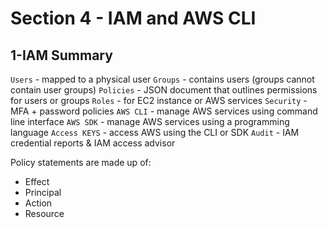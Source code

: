 # Section 4 - IAM and AWS CLI

## 1-IAM Summary


`Users` - mapped to a physical user
`Groups` - contains users (groups cannot contain user groups)
`Policies`  - JSON document that outlines permissions for users or groups
`Roles` - for EC2 instance or AWS services
`Security` - MFA + password policies
`AWS CLI` - manage AWS services using command line interface
`AWS SDK` - manage AWS services using a programming language
`Access KEYS` - access AWS using the CLI or SDK
`Audit` - IAM credential reports & IAM access advisor


Policy statements are made up of:
- Effect
- Principal
- Action
- Resource

